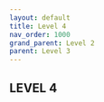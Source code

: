 ```yaml
---
layout: default
title: Level 4
nav_order: 1000
grand_parent: Level 2
parent: Level 3
---
```


## LEVEL 4
